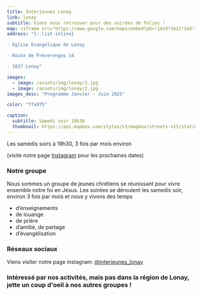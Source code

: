 ```yaml
---
title: Interjeunes Lonay
link: lonay
subtitle: Viens nous retrouver pour des soirées de folies !
map: <iframe src="https://www.google.com/maps/embed?pb=!1m18!1m12!1m3!1d2745.31343670292!2d6.520702011954487!3d46.52169916214229!2m3!1f0!2f0!3f0!3m2!1i1024!2i768!4f13.1!3m3!1m2!1s0x478c3726ee8a6f5f%3A0x588f1421fe896a0b!2sEglise%20Evang%C3%A9lique%20de%20Lonay!5e0!3m2!1sfr!2sch!4v1736099088815!5m2!1sfr!2sch" width="100%" height="250" style="border:0;" allowfullscreen="" loading="lazy"></iframe>
address: "{:.list-inline}

- Eglise Evangélique de Lonay

- Route de Préverenges 14

- 1027 Lonay"

images:
  - image: /assets/img/lonay/1.jpg
  - image: /assets/img/lonay/2.jpg
images_desc: "Programme Janvier - Juin 2025"

color: "ffa975"

caption:
  subtitle: Samedi soir 19h30
  thumbnail: https://api.mapbox.com/styles/v1/mapbox/streets-v11/static/pin-l+ffa975(6.520702,46.5216992)/6.520702,46.5216992,9,0/300x200@2x?access_token=pk.eyJ1Ijoidnd2dyIsImEiOiJja284dnNrNzYxamduMnhteTlqajV5Z2cxIn0.Q3rPhwNzrpLEN6oQcwi17A
---
```

Les samedis soirs à 19h30, 3 fois par mois environ

(visite notre page [Instagram](https://www.instagram.com/interjeunes_lonay/) pour les prochaines dates)

### Notre groupe

Nous sommes un groupe de jeunes chrétiens se réunissant pour vivre ensemble notre foi en Jésus. Les soirées se déroulent les samedis soir, environ 3 fois par mois et nous y vivons des temps

  -  d’enseignements
  -  de louange
  -  de prière
  -  d’amitié, de partage
  -  d’évangélisation


### Réseaux sociaux

Viens visiter notre page instagram: [@interjeunes_lonay](https://www.instagram.com/interjeunes_lonay/)

### Intéressé par nos activités, mais pas dans la région de Lonay, jette un coup d'oeil à nos autres groupes !
